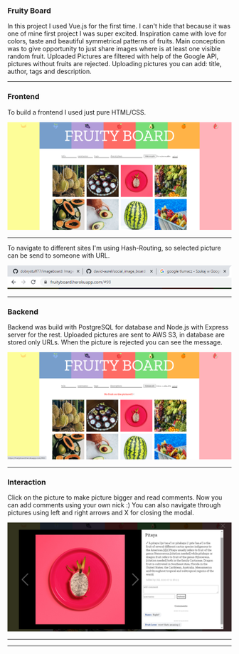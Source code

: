 ### Fruity Board

In this project I used Vue.js for the first time. I can't hide that because it was one of mine first project I was super excited. Inspiration came with love for colors, taste and beautiful symmetrical patterns of fruits. Main conception was to give opportunity to just share images where is at least one visible random fruit. Uploaded Pictures are filtered with help of the Google API, pictures without fruits are rejected. Uploading pictures you can add: title, author, tags and description.

---

### Frontend

To build a frontend I used just pure HTML/CSS.

![img](./images_readme/1.png)

---

To navigate to different sites I'm using Hash-Routing, so selected picture can be send to someone with URL.

![img](./images_readme/6.png)

---

### Backend

Backend was build with PostgreSQL for database and Node.js with Express server for the rest.
Uploaded pictures are sent to AWS S3, in database are stored only URLs.
When the picture is rejected you can see the message.

![img](./images_readme/4.png)

---

### Interaction

Click on the picture to make picture bigger and read comments. Now you can add comments using your own nick :)
You can also navigate through pictures using left and right arrows and X for closing the modal.

![img](./images_readme/2.png)

---

---
